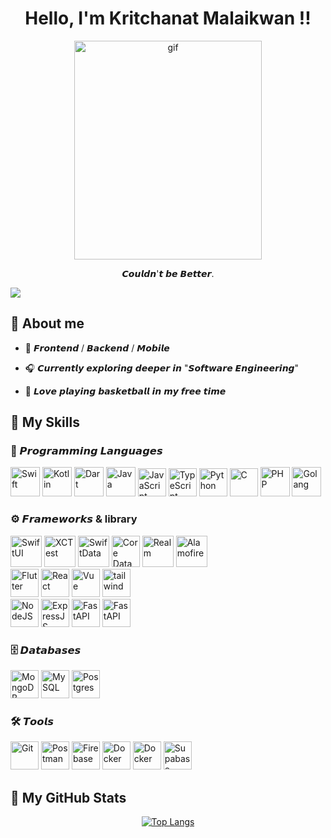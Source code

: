 <h1 align="center">Hello, I'm Kritchanat Malaikwan !!</h1> 

<p align="center"><img src="https://media1.tenor.com/m/Dmp05slTR1EAAAAd/lebron-dunk-lebron-james.gif" width="300" height="350" alt="gif"/></p>



<p align="center">   𝘾𝙤𝙪𝙡𝙙𝙣'𝙩 𝙗𝙚 𝘽𝙚𝙩𝙩𝙚𝙧.  </p>

![](https://komarev.com/ghpvc/?username=Kritchanaxtghpvc&color=blueviolet)



🌠 About me
----------------------------

- 🧬 𝙁𝙧𝙤𝙣𝙩𝙚𝙣𝙙 / 𝘽𝙖𝙘𝙠𝙚𝙣𝙙 / 𝙈𝙤𝙗𝙞𝙡𝙚 

- 🎧 𝘾𝙪𝙧𝙧𝙚𝙣𝙩𝙡𝙮 𝙚𝙭𝙥𝙡𝙤𝙧𝙞𝙣𝙜 𝙙𝙚𝙚𝙥𝙚𝙧 𝙞𝙣 "𝙎𝙤𝙛𝙩𝙬𝙖𝙧𝙚 𝙀𝙣𝙜𝙞𝙣𝙚𝙚𝙧𝙞𝙣𝙜"     
 
- 🏀 𝙇𝙤𝙫𝙚 𝙥𝙡𝙖𝙮𝙞𝙣𝙜 𝙗𝙖𝙨𝙠𝙚𝙩𝙗𝙖𝙡𝙡 𝙞𝙣 𝙢𝙮 𝙛𝙧𝙚𝙚 𝙩𝙞𝙢𝙚
 


🩻 My Skills
----------------------------

### 🔩 𝙋𝙧𝙤𝙜𝙧𝙖𝙢𝙢𝙞𝙣𝙜 𝙇𝙖𝙣𝙜𝙪𝙖𝙜𝙚𝙨
<a href="https://developer.apple.com/swift/" target="_blank" rel="noreferrer"><img src="https://skillicons.dev/icons?i=swift" width="47" height="47" alt="Swift" /></a>
<a href="https://kotlinlang.org" target="_blank" rel="noreferrer"><img src="https://skillicons.dev/icons?i=kotlin" width="47" height="47" alt="Kotlin" /></a> 
<a href="https://dart.dev" target="_blank" rel="noreferrer"><img src="https://skillicons.dev/icons?i=dart" width="47" height="47" alt="Dart" /></a> 
<a href="https://www.java.com/en/" target="_blank" rel="noreferrer"><img src="https://skillicons.dev/icons?i=java" width="47" height="47" alt="Java" /></a> 
<a href="https://developer.mozilla.org/en-US/docs/Web/JavaScript" target="_blank" rel="noreferrer"><img src="https://skillicons.dev/icons?i=js" width="45" height="45" alt="JavaScript" /></a> 
<a href="https://developer.mozilla.org/en-US/docs/Web/JavaScript" target="_blank" rel="noreferrer"><img src="https://skillicons.dev/icons?i=ts" width="45" height="45" alt="TypeScript" /></a> 
<a href="https://www.python.org/" target="_blank" rel="noreferrer"><img src="https://skillicons.dev/icons?i=python" width="45" height="45" alt="Python" /></a>
<a href="https://docs.microsoft.com/en-us/cpp/?view=msvc-170" target="_blank" rel="noreferrer"><img src="https://skillicons.dev/icons?i=c" width="45" height="45" alt="C" /></a> 
<a href="https://www.php.net" target="_blank" rel="noreferrer"><img src="https://skillicons.dev/icons?i=php" width="47" height="47" alt="PHP" /></a> 
<a href="https://go.dev" target="_blank" rel="noreferrer"><img src="https://skillicons.dev/icons?i=g" width="47" height="47" alt="Golang" /></a> 

### ⚙️ 𝙁𝙧𝙖𝙢𝙚𝙬𝙤𝙧𝙠𝙨 & library
<a href="https://developer.apple.com/swiftui/" target="_blank" rel="noreferrer"><img src="https://developer.apple.com/assets/elements/icons/swiftui/swiftui-96x96_2x.png" width="50" height="50" alt="SwiftUI" /></a> 
<a href="https://developer.apple.com/documentation/xctest/" target="_blank" rel="noreferrer"><img src="https://developer.apple.com/assets/elements/icons/swift-testing/swift-testing-96x96_2x.png" width="50" height="50" alt="XCTest" /></a> 
<a href="https://developer.apple.com/xcode/swiftdata/" target="_blank" rel="noreferrer"><img src="https://developer.apple.com/assets/elements/icons/swiftdata/swiftdata-96x96_2x.png" width="50" height="50" alt="SwiftData"/></a>
<a href="https://developer.apple.com/documentation/coredata" target="_blank" rel="noreferrer"><img src="https://velog.velcdn.com/images/qnm83/post/92952fa1-24b5-4c85-b4a1-bd5d0ef015db/image.png" width="45" height="50" alt="Core Data" /></a> 
<a href="https://developer.apple.com/documentation/authenticationservices/asauthorizationproviderextensionauthorizationrequest/realm" target="_blank" rel="noreferrer"><img src="https://avatars.githubusercontent.com/u/7575099?s=280&v=4" width="50" height="50" alt="Realm" /></a> 
<a href="https://swiftpackageindex.com/Alamofire/Alamofire" target="_blank" rel="noreferrer"><img src="https://avatars.githubusercontent.com/u/7774181?s=280&v=4" width="50" height="50" alt="Alamofire" /></a> 
<br>
<a href="https://flutter.dev" target="_blank" rel="noreferrer"><img src="https://skillicons.dev/icons?i=flutter" width="45" height="45" alt="Flutter" /></a> 
<a href="https://react.dev" target="_blank" rel="noreferrer"><img src="https://skillicons.dev/icons?i=react" width="45" height="45" alt="React" /></a> 
<a href="https://vuejs.org" target="_blank" rel="noreferrer"><img src="https://skillicons.dev/icons?i=vue" width="45" height="45" alt="Vue" /></a> 
<a href="https://tailwindcss.com" target="_blank" rel="noreferrer"><img src="https://skillicons.dev/icons?i=tailwind" width="45" height="45" alt="tailwind" /></a> 
<br>
<a href="https://nodejs.org/en/" target="_blank" rel="noreferrer"><img src="https://skillicons.dev/icons?i=nodejs" width="45" height="45" alt="NodeJS" /></a> 
<a href="https://expressjs.com" target="_blank" rel="noreferrer"><img src="https://skillicons.dev/icons?i=expressjs" width="45" height="45" alt="ExpressJS" /></a>
<a href="https://fastapi.tiangolo.com" target="_blank" rel="noreferrer"><img src="https://skillicons.dev/icons?i=fastapi" width="45" height="45" alt="FastAPI" /></a> 
<a href="https://nextjs.org" target="_blank" rel="noreferrer"><img src="https://skillicons.dev/icons?i=nextjs" width="45" height="45" alt="FastAPI" /></a> 



### 🗄️ 𝘿𝙖𝙩𝙖𝙗𝙖𝙨𝙚𝙨
<a href="https://www.mongodb.com" target="_blank" rel="noreferrer"><img src="https://skillicons.dev/icons?i=mongodb" width="45" height="45" alt="MongoDB" /></a> 
<a href="https://www.mysql.com" target="_blank" rel="noreferrer"><img src="https://skillicons.dev/icons?i=mysql" width="45" height="45" alt="MySQL" /></a> 
<a href="https://www.postgresql.org" target="_blank" rel="noreferrer"><img src="https://skillicons.dev/icons?i=postgres" width="45" height="45" alt="Postgres" /></a> 


### 🛠️ 𝙏𝙤𝙤𝙡𝙨
<a href="https://git-scm.com" target="_blank" rel="noreferrer"><img src="https://skillicons.dev/icons?i=git" width="45" height="45" alt="Git" /></a>
<a href="https://www.postman.com" target="_blank" rel="noreferrer"><img src="https://skillicons.dev/icons?i=postman" width="45" height="45" alt="Postman" /></a> 
<a href="https://firebase.google.com/" target="_blank" rel="noreferrer"><img src="https://skillicons.dev/icons?i=firebase" width="45" height="45" alt="Firebase" /></a> 
<a href="https://gradle.org" target="_blank" rel="noreferrer"><img src="https://skillicons.dev/icons?i=gradle" width="45" height="45" alt="Docker" /></a> 
<a href="https://www.docker.com" target="_blank" rel="noreferrer"><img src="https://skillicons.dev/icons?i=docker" width="45" height="45" alt="Docker" /></a> 
<a href="https://supabase.com" target="_blank" rel="noreferrer"><img src="https://skillicons.dev/icons?i=supabase" width="45" height="45" alt="Supabase" /></a> 






🌌 My GitHub Stats 
----------------------------

<p align="center">
  <a href="https://github.com/Kritchanaxt">
    <img src="https://github-readme-stats.vercel.app/api/top-langs/?username=Kritchanaxt&layout=compact&langs_count=10&count_private=true&show_icons=true&title_color=ffffff&text_color=ffffff&bg_color=181824&cache_seconds=100" alt="Top Langs"/>
  </a>
</p>




